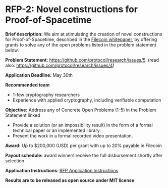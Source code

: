 # RFP-2: Novel constructions for Proof-of-Spacetime

**Brief description:**
We aim at stimulating the creation of novel constructions for Proof-of-Spacetime, described in the [Filecoin whitepaper](https://filecoin.io/filecoin.pdf), by offering grants to solve any of the open problems listed in the problem statement below.

**Problem Statement:** https://github.com/protocol/research/issues/5.  (read also: https://github.com/protocol/research/issues/4)

**Application Deadline:** May 30th

**Recommended team**
 - 1-few cryptography researchers
 - Experience with applied cryptography, including verifiable computation

**Objective:** Address any of Concrete Open Problems (1-5) in the Problem Statement linked
  - Provide a solution (or an impossibility result) in the form of a formal technical paper or an implemented library.
  - Present the work in a formal recorded video presentation.

**Award:** Up to $200,000 (USD) per grant with up to 20% payable in Filecoin

**Payout schedule:** award winners receive the full disbursement shortly after selection

**Application Instructions**: [RFP Application Instructions](https://github.com/protocol/research-RFPs/blob/master/RFP-application-instructions.md)

**Results are to be released as open source under MIT license**
